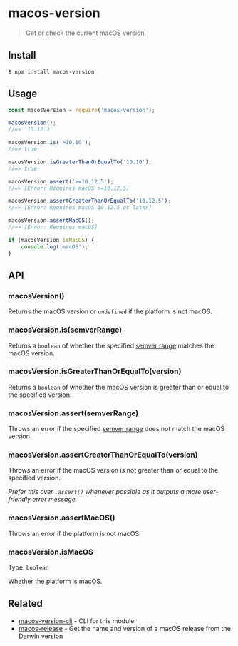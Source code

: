 # macos-version

> Get or check the current macOS version

## Install

```
$ npm install macos-version
```

## Usage

```js
const macosVersion = require('macos-version');

macosVersion();
//=> '10.12.3'

macosVersion.is('>10.10');
//=> true

macosVersion.isGreaterThanOrEqualTo('10.10');
//=> true

macosVersion.assert('>=10.12.5');
//=> [Error: Requires macOS >=10.12.5]

macosVersion.assertGreaterThanOrEqualTo('10.12.5');
//=> [Error: Requires macOS 10.12.5 or later]

macosVersion.assertMacOS();
//=> [Error: Requires macOS]

if (macosVersion.isMacOS) {
	console.log('macOS');
}
```

## API

### macosVersion()

Returns the macOS version or `undefined` if the platform is not macOS.

### macosVersion.is(semverRange)

Returns a `boolean` of whether the specified [semver range](https://github.com/npm/node-semver#ranges) matches the macOS version.

### macosVersion.isGreaterThanOrEqualTo(version)

Returns a `boolean` of whether the macOS version is greater than or equal to the specified version.

### macosVersion.assert(semverRange)

Throws an error if the specified [semver range](https://github.com/npm/node-semver#ranges) does not match the macOS version.

### macosVersion.assertGreaterThanOrEqualTo(version)

Throws an error if the macOS version is not greater than or equal to the specified version.

*Prefer this over `.assert()` whenever possible as it outputs a more user-friendly error message.*

### macosVersion.assertMacOS()

Throws an error if the platform is not macOS.

### macosVersion.isMacOS

Type: `boolean`

Whether the platform is macOS.

## Related

- [macos-version-cli](https://github.com/sindresorhus/macos-version-cli) - CLI for this module
- [macos-release](https://github.com/sindresorhus/macos-release) - Get the name and version of a macOS release from the Darwin version
